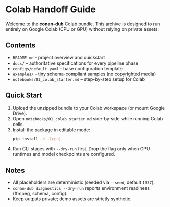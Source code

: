# Colab Handoff Guide

Welcome to the **conan-dub** Colab bundle. This archive is designed to run entirely on Google Colab (CPU or GPU) without relying on private assets.

## Contents

- `README.md` – project overview and quickstart
- `docs/` – authoritative specifications for every pipeline phase
- `configs/default.yaml` – base configuration template
- `examples/` – tiny schema-compliant samples (no copyrighted media)
- `notebooks/01_colab_starter.md` – step-by-step setup for Colab

## Quick Start

1. Upload the unzipped bundle to your Colab workspace (or mount Google Drive).
2. Open `notebooks/01_colab_starter.md` side-by-side while running Colab cells.
3. Install the package in editable mode:
   ```bash
   pip install -e .[cpu]
   ```
4. Run CLI stages with `--dry-run` first. Drop the flag only when GPU runtimes and model checkpoints are configured.

## Notes

- All placeholders are deterministic (seeded via `--seed`, default `1337`).
- `conan-dub diagnostics --dry-run` reports environment readiness (ffmpeg, schema, config).
- Keep outputs private; demo assets are strictly synthetic.
